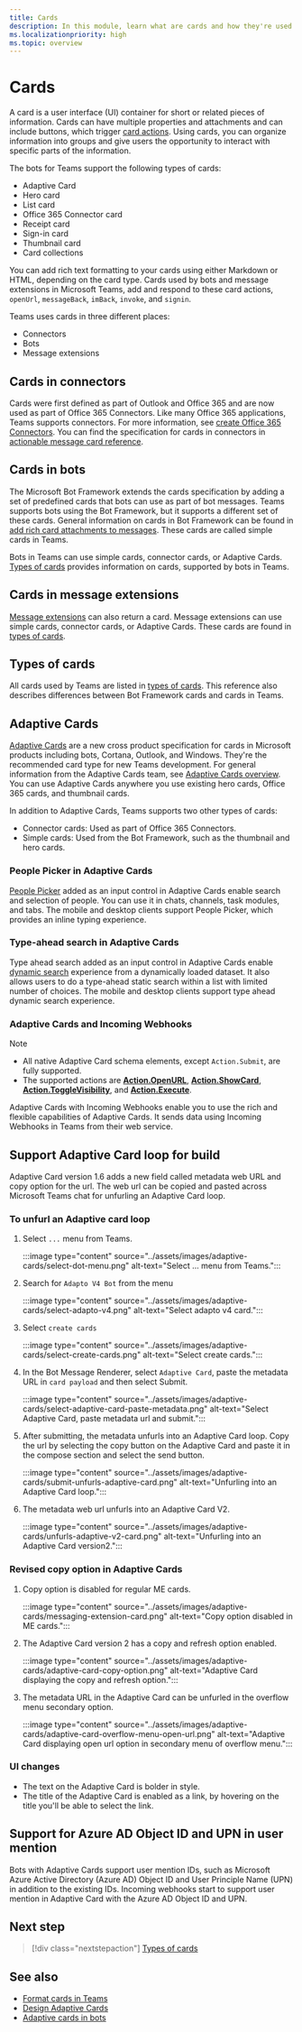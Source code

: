 ```yaml
---
title: Cards
description: In this module, learn what are cards and how they're used in bots, connectors, and message extensions
ms.localizationpriority: high
ms.topic: overview
---
```


# Cards

A card is a user interface (UI) container for short or related pieces of information. Cards can have multiple properties and attachments and can include buttons, which trigger [card actions](~/task-modules-and-cards/cards/cards-actions.md). Using cards, you can organize information into groups and give users the opportunity to interact with specific parts of the information.

The bots for Teams support the following types of cards:

* Adaptive Card
* Hero card
* List card
* Office 365 Connector card
* Receipt card
* Sign-in card
* Thumbnail card
* Card collections

You can add rich text formatting to your cards using either Markdown or HTML, depending on the card type. Cards used by bots and message extensions in Microsoft Teams, add and respond to these card actions, `openUrl`, `messageBack`, `imBack`, `invoke`, and `signin`.

Teams uses cards in three different places:

* Connectors
* Bots
* Message extensions

## Cards in connectors

Cards were first defined as part of Outlook and Office 365 and are now used as part of Office 365 Connectors. Like many Office 365 applications, Teams supports connectors. For more information, see [create Office 365 Connectors](../webhooks-and-connectors/how-to/connectors-creating.md). You can find the specification for cards in connectors in [actionable message card reference](/outlook/actionable-messages/card-reference).

## Cards in bots

The Microsoft Bot Framework extends the cards specification by adding a set of predefined cards that bots can use as part of bot messages. Teams supports bots using the Bot Framework, but it supports a different set of these cards. General information on cards in Bot Framework can be found in [add rich card attachments to messages](/bot-framework/nodejs/bot-builder-nodejs-send-rich-cards). These cards are called simple cards in Teams.

Bots in Teams can use simple cards, connector cards, or Adaptive Cards. [Types of cards](~/task-modules-and-cards/cards/cards-reference.md) provides information on cards, supported by bots in Teams.

## Cards in message extensions

[Message extensions](~/messaging-extensions/what-are-messaging-extensions.md) can also return a card. Message extensions can use simple cards, connector cards, or Adaptive Cards. These cards are found in [types of cards](~/task-modules-and-cards/cards/cards-reference.md).

## Types of cards

All cards used by Teams are listed in [types of cards](~/task-modules-and-cards/cards/cards-reference.md). This reference also describes differences between Bot Framework cards and cards in Teams.

## Adaptive Cards

[Adaptive Cards](~/task-modules-and-cards/cards/cards-reference.md#adaptive-card) are a new cross product specification for cards in Microsoft products including bots, Cortana, Outlook, and Windows. They're the recommended card type for new Teams development. For general information from the Adaptive Cards team, see [Adaptive Cards overview](/adaptive-cards). You can use Adaptive Cards anywhere you use existing hero cards, Office 365 cards, and thumbnail cards.

In addition to Adaptive Cards, Teams supports two other types of cards:

* Connector cards: Used as part of Office 365 Connectors.
* Simple cards: Used from the Bot Framework, such as the thumbnail and hero cards.

### People Picker in Adaptive Cards

[People Picker](cards/people-picker.md#people-picker-in-adaptive-cards) added as an input control in Adaptive Cards enable search and selection of people. You can use it in chats, channels, task modules, and tabs. The mobile and desktop clients support People Picker, which provides an inline typing experience.

### Type-ahead search in Adaptive Cards  

Type ahead search added as an input control in Adaptive Cards enable [dynamic search](~/task-modules-and-cards/cards/dynamic-search.md) experience from a dynamically loaded dataset. It also allows users to do a type-ahead static search within a list with limited number of choices. The mobile and desktop clients support type ahead dynamic search experience.

### Adaptive Cards and Incoming Webhooks

> [!NOTE]
>
> * All native Adaptive Card schema elements, except `Action.Submit`, are fully supported.
> * The supported actions are [**Action.OpenURL**](https://adaptivecards.io/explorer/Action.OpenUrl.html), [**Action.ShowCard**](https://adaptivecards.io/explorer/Action.ShowCard.html), [**Action.ToggleVisibility**](https://adaptivecards.io/explorer/Action.ToggleVisibility.html), and [**Action.Execute**](/adaptive-cards/authoring-cards/universal-action-model#actionexecute).

Adaptive Cards with Incoming Webhooks enable you to use the rich and flexible capabilities of Adaptive Cards. It sends data using Incoming Webhooks in Teams from their web service.

## Support Adaptive Card loop for build

Adaptive Card version 1.6 adds a new field called metadata web URL and copy option for the url. The web url can be copied and pasted across Microsoft Teams chat for unfurling an Adaptive Card loop.

### To unfurl an Adaptive card loop

1. Select `...` menu from Teams.

   :::image type="content" source="../assets/images/adaptive-cards/select-dot-menu.png" alt-text="Select ... menu from Teams.":::

1. Search for `Adapto V4 Bot` from the menu

   :::image type="content" source="../assets/images/adaptive-cards/select-adapto-v4.png" alt-text="Select adapto v4 card.":::

1. Select `create cards`

   :::image type="content" source="../assets/images/adaptive-cards/select-create-cards.png" alt-text="Select create cards.":::

1. In the Bot Message Renderer, select `Adaptive Card`, paste the metadata URL in `card payload` and then select Submit.

   :::image type="content" source="../assets/images/adaptive-cards/select-adaptive-card-paste-metadata.png" alt-text="Select Adaptive Card, paste metadata url and submit.":::

1. After submitting, the metadata unfurls into an Adaptive Card loop. Copy the url by selecting the copy button on the Adaptive Card and paste it in the compose section and select the send button.

   :::image type="content" source="../assets/images/adaptive-cards/submit-unfurls-adaptive-card.png" alt-text="Unfurling into an Adaptive Card loop.":::

1. The metadata web url unfurls into an Adaptive Card V2.

   :::image type="content" source="../assets/images/adaptive-cards/unfurls-adaptive-v2-card.png" alt-text="Unfurling into an Adaptive Card version2.":::

### Revised copy option in Adaptive Cards

1. Copy option is disabled for regular ME cards.

    :::image type="content" source="../assets/images/adaptive-cards/messaging-extension-card.png" alt-text="Copy option disabled in ME cards.":::

1. The Adaptive Card version 2 has a copy and refresh option enabled.

    :::image type="content" source="../assets/images/adaptive-cards/adaptive-card-copy-option.png" alt-text="Adaptive Card displaying the copy and refresh option.":::

1. The metadata URL in the Adaptive Card can be unfurled in the overflow menu secondary option.

    :::image type="content" source="../assets/images/adaptive-cards/adaptive-card-overflow-menu-open-url.png" alt-text="Adaptive Card displaying open url option in secondary menu of overflow menu.":::

### UI changes

* The text on the Adaptive Card is bolder in style.
* The title of the Adaptive Card is enabled as a link, by hovering on the title you'll be able to select the link.

## Support for Azure AD Object ID and UPN in user mention

Bots with Adaptive Cards support user mention IDs, such as Microsoft Azure Active Directory (Azure AD) Object ID and User Principle Name (UPN) in addition to the existing IDs. Incoming webhooks start to support user mention in Adaptive Card with the Azure AD Object ID and UPN.

## Next step

> [!div class="nextstepaction"]
> [Types of cards](~/task-modules-and-cards/cards/cards-reference.md)

## See also

* [Format cards in Teams](~/task-modules-and-cards/cards/cards-format.md)
* [Design Adaptive Cards](~/task-modules-and-cards/cards/design-effective-cards.md)
* [Adaptive cards in bots](../bots/how-to/conversations/conversation-messages.md#adaptive-cards)
